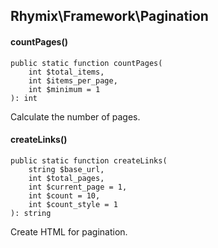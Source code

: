 Rhymix\Framework\Pagination
---------------------------

#### countPages()

```
public static function countPages(
    int $total_items,
    int $items_per_page,
    int $minimum = 1
): int
```

Calculate the number of pages.

#### createLinks()

```
public static function createLinks(
    string $base_url,
    int $total_pages,
    int $current_page = 1,
    int $count = 10,
    int $count_style = 1
): string
```

Create HTML for pagination.
